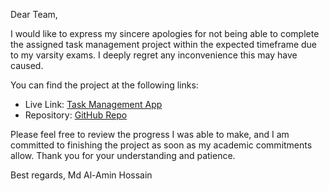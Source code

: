 Dear Team,

I would like to express my sincere apologies for not being able to complete the assigned task management project within the expected timeframe due to my varsity exams. I deeply regret any inconvenience this may have caused.

You can find the project at the following links:
- Live Link: [Task Management App](https://profound-sprinkles-861806.netlify.app/)
- Repository: [GitHub Repo](https://github.com/alaminhossa1n/task-management)

Please feel free to review the progress I was able to make, and I am committed to finishing the project as soon as my academic commitments allow. Thank you for your understanding and patience.

Best regards,
Md Al-Amin Hossain